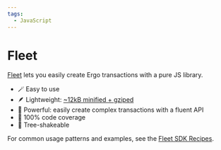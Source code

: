 ```yaml
---
tags:
  - JavaScript
---
```


# Fleet

[Fleet](https://fleet-sdk.github.io/docs/) lets you easily create Ergo transactions with a pure JS library. 

- 🪄 Easy to use
- 🪶 Lightweight: [~12kB minified + gziped](https://bundlephobia.com/package/@fleet-sdk/core)
- 🦾 Powerful: easily create complex transactions with a fluent API
- 🧪 100% code coverage
- 🌲 Tree-shakeable

For common usage patterns and examples, see the [Fleet SDK Recipes](fleet-sdk-recipes.md).
